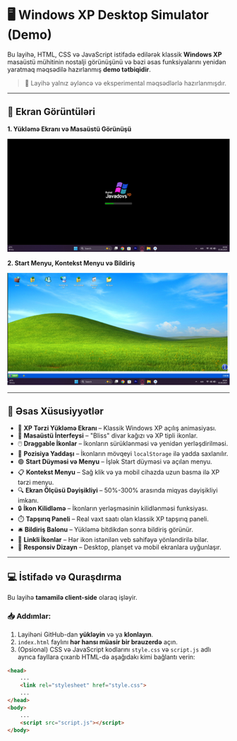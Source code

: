 # 🖥️ Windows XP Desktop Simulator (Demo)

Bu layihə, HTML, CSS və JavaScript istifadə edilərək klassik **Windows XP** masaüstü mühitinin nostalji görünüşünü və bəzi əsas funksiyalarını yenidən yaratmaq məqsədilə hazırlanmış **demo tətbiqidir**.

> 📌 Layihə yalnız əyləncə və eksperimental məqsədlərlə hazırlanmışdır.

---

## 📸 Ekran Görüntüləri

**1. Yükləmə Ekranı və Masaüstü Görünüşü**

![Loading and Desktop View](https://raw.githubusercontent.com/RuhidJavadoff/windows-xp-html-website-template/main/assets/images/02.png)

**2. Start Menyu, Kontekst Menyu və Bildiriş**

![Start Menu and Notification](https://raw.githubusercontent.com/RuhidJavadoff/windows-xp-html-website-template/main/assets/images/01.png)

---

## 🎯 Əsas Xüsusiyyətlər

- 🔵 **XP Tərzi Yükləmə Ekranı** – Klassik Windows XP açılış animasiyası.
- 🌄 **Masaüstü İnterfeysi** – "Bliss" divar kağızı və XP tipli ikonlar.
- 🖱️ **Draggable İkonlar** – İkonların sürüklənməsi və yenidən yerləşdirilməsi.
- 💾 **Pozisiya Yaddaşı** – İkonların mövqeyi `localStorage` ilə yadda saxlanılır.
- 🟢 **Start Düyməsi və Menyu** – İşlək Start düyməsi və açılan menyu.
- 📋 **Kontekst Menyu** – Sağ klik və ya mobil cihazda uzun basma ilə XP tərzi menyu.
- 🔍 **Ekran Ölçüsü Dəyişikliyi** – 50%-300% arasında miqyas dəyişikliyi imkanı.
- 🔒 **İkon Kilidləmə** – İkonların yerləşməsinin kilidlənməsi funksiyası.
- ⏱️ **Tapşırıq Paneli** – Real vaxt saatı olan klassik XP tapşırıq paneli.
- 🛎️ **Bildiriş Balonu** – Yükləmə bitdikdən sonra bildiriş görünür.
- 🔗 **Linkli İkonlar** – Hər ikon istənilən veb səhifəyə yönləndirilə bilər.
- 📱 **Responsiv Dizayn** – Desktop, planşet və mobil ekranlara uyğunlaşır.

---

## 💻 İstifadə və Quraşdırma

Bu layihə **tamamilə client-side** olaraq işləyir.

### 📥 Addımlar:
1. Layihəni GitHub-dan **yükləyin** və ya **klonlayın**.
2. `index.html` faylını **hər hansı müasir bir brauzerdə** açın.
3. (Opsional) CSS və JavaScript kodlarını `style.css` və `script.js` adlı ayrıca fayllara çıxarıb HTML-də aşağıdakı kimi bağlantı verin:

```html
<head>
    ...
    <link rel="stylesheet" href="style.css">
    ...
</head>
<body>
    ...
    <script src="script.js"></script>
</body>

